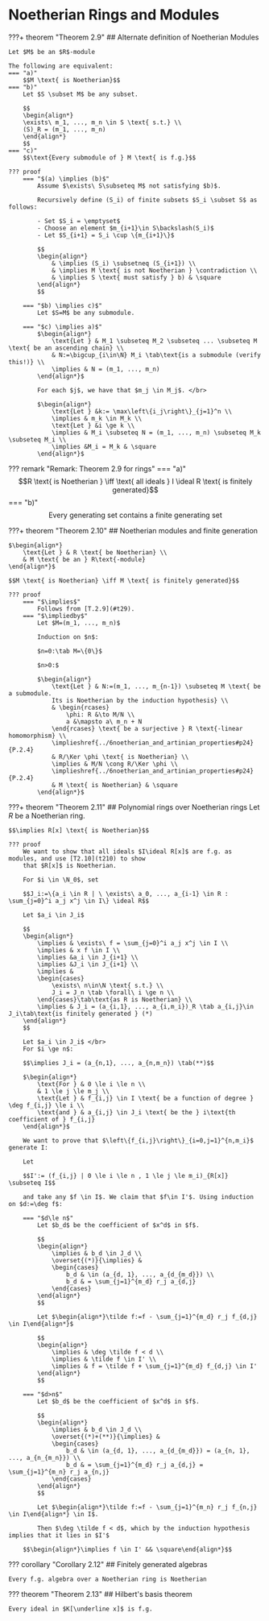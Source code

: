 # Noetherian Rings and Modules

???+ theorem "Theorem 2.9"
    ## Alternate definition of Noetherian Modules <a id="t29"></a>

    Let $M$ be an $R$-module

    The following are equivalent:
    === "a)"
        $$M \text{ is Noetherian}$$
    === "b)"
        Let $S \subset M$ be any subset.

        $$
        \begin{align*}
        \exists\ m_1, ..., m_n \in S \text{ s.t.} \\
        (S)_R = (m_1, ..., m_n)
        \end{align*}
        $$
    === "c)"
        $$\text{Every submodule of } M \text{ is f.g.}$$

    ??? proof
        === "$(a) \implies (b)$"
            Assume $\exists\ S\subseteq M$ not satisfying $b)$.
            
            Recursively define (S_i) of finite subsets $S_i \subset S$ as follows:
            
            - Set $S_i = \emptyset$
            - Choose an element $m_{i+1}\in S\backslash(S_i)$
            - Let $S_{i+1} = S_i \cup \{m_{i+1}\}$
            
            $$
            \begin{align*}
                & \implies (S_i) \subsetneq (S_{i+1}) \\
                & \implies M \text{ is not Noetherian } \contradiction \\
                & \implies S \text{ must satisfy } b) & \square
            \end{align*}
            $$
        
        === "$b) \implies c)$"
            Let $S=M$ be any submodule.
        
        === "$c) \implies a)$"
            $\begin{align*}
                \text{Let } & M_1 \subseteq M_2 \subseteq ... \subseteq M \text{ be an ascending chain} \\
                & N:=\bigcup_{i\in\N} M_i \tab\text{is a submodule (verify this!)} \\
                \implies & N = (m_1, ..., m_n)
            \end{align*}$
            
            For each $j$, we have that $m_j \in M_j$. </br>

            $\begin{align*}
                \text{Let } &k:= \max\left\{i_j\right\}_{j=1}^n \\
                \implies & m_k \in M_k \\
                \text{Let } &i \ge k \\
                \implies & M_i \subseteq N = (m_1, ..., m_n) \subseteq M_k \subseteq M_i \\
                \implies &M_i = M_k & \square
            \end{align*}$


??? remark "Remark: Theorem 2.9 for rings"
    === "a)"
        $$R \text{ is Noetherian } \iff \text{ all ideals } I \ideal R \text{ is finitely generated}$$
    === "b)"
        $$\text{Every generating set contains a finite generating set}$$


???+ theorem "Theorem 2.10"
    ## Noetherian modules and finite generation <a id="t210"></a>
    
    $\begin{align*}
        \text{Let } & R \text{ be Noetherian} \\
        & M \text{ be an } R\text{-module}
    \end{align*}$

    $$M \text{ is Noetherian} \iff M \text{ is finitely generated}$$

    ??? proof
        === "$\implies$"
            Follows from [T.2.9](#t29).
        === "$\impliedby$"
            Let $M=(m_1, ..., m_n)$

            Induction on $n$:
            
            $n=0:\tab M=\{0\}$

            $n>0:$
            
            $\begin{align*}
                \text{Let } & N:=(m_1, ..., m_{n-1}) \subseteq M \text{ be a submodule.
                Its is Noetherian by the induction hypothesis} \\
                & \begin{rcases}
                    \phi: R &\to M/N \\
                    a &\mapsto a\ m_n + N
                \end{rcases} \text{ be a surjective } R \text{-linear homomorphism} \\
                \implieshref{../6noetherian_and_artinian_properties#p24}{P.2.4}
                & R/\Ker \phi \text{ is Noetherian} \\
                \implies & M/N \cong R/\Ker \phi \\
                \implieshref{../6noetherian_and_artinian_properties#p24}{P.2.4}
                & M \text{ is Noetherian} & \square
            \end{align*}$


???+ theorem "Theorem 2.11"
    ## Polynomial rings over Noetherian rings
    Let $R$ be a Noetherian ring.

    $$\implies R[x] \text{ is Noetherian}$$

    ??? proof
        We want to show that all ideals $I\ideal R[x]$ are f.g. as modules, and use [T2.10](t210) to show
        that $R[x]$ is Noetherian.

        For $i \in \N_0$, set

        $$J_i:=\{a_i \in R | \ \exists\ a_0, ..., a_{i-1} \in R : \sum_{j=0}^i a_j x^j \in I\} \ideal R$$

        Let $a_i \in J_i$

        $$
        \begin{align*}
            \implies & \exists\ f = \sum_{j=0}^i a_j x^j \in I \\
            \implies & x f \in I \\
            \implies &a_i \in J_{i+1} \\
            \implies &J_i \in J_{i+1} \\
            \implies &
            \begin{cases}
                \exists\ n\in\N \text{ s.t.} \\
                J_i = J_n \tab \forall\ i \ge n \\
            \end{cases}\tab\text{as R is Noetherian} \\
            \implies & J_i = (a_{i,1}, ..., a_{i,m_i})_R \tab a_{i,j}\in J_i\tab\text{is finitely generated } (*)
        \end{align*}
        $$

        Let $a_i \in J_i$ </br>
        For $i \ge n$:
        
        $$\implies J_i = (a_{n,1}, ..., a_{n,m_n}) \tab(**)$$

        $\begin{align*}
            \text{For } & 0 \le i \le n \\
            & 1 \le j \le m_j \\
            \text{Let } & f_{i,j} \in I \text{ be a function of degree } \deg f_{i,j} \le i \\
            \text{and } & a_{i,j} \in J_i \text{ be the } i\text{th coefficient of } f_{i,j}
        \end{align*}$

        We want to prove that $\left\{f_{i,j}\right\}_{i=0,j=1}^{n,m_i}$ generate I:
        
        Let

        $$I':= (f_{i,j} | 0 \le i \le n , 1 \le j \le m_i)_{R[x]} \subseteq I$$

        and take any $f \in I$. We claim that $f\in I'$. Using induction on $d:=\deg f$:

        === "$d\le n$"
            Let $b_d$ be the coefficient of $x^d$ in $f$.

            $$
            \begin{align*}
                \implies & b_d \in J_d \\
                \overset{(*)}{\implies} &
                \begin{cases}
                    b_d & \in (a_{d, 1}, ..., a_{d_{m_d}}) \\
                    b_d & = \sum_{j=1}^{m_d} r_j a_{d,j}
                \end{cases}
            \end{align*}
            $$

            Let $\begin{align*}\tilde f:=f - \sum_{j=1}^{m_d} r_j f_{d,j} \in I\end{align*}$

            $$
            \begin{align*}
                \implies & \deg \tilde f < d \\
                \implies & \tilde f \in I' \\
                \implies & f = \tilde f + \sum_{j=1}^{m_d} f_{d,j} \in I'
            \end{align*}
            $$

        === "$d>n$"
            Let $b_d$ be the coefficient of $x^d$ in $f$.

            $$
            \begin{align*}
                \implies & b_d \in J_d \\
                \overset{(*)+(**)}{\implies} &
                \begin{cases}
                    b_d & \in (a_{d, 1}, ..., a_{d_{m_d}}) = (a_{n, 1}, ..., a_{n_{m_n}}) \\
                    b_d & = \sum_{j=1}^{m_d} r_j a_{d,j} = \sum_{j=1}^{m_n} r_j a_{n,j}
                \end{cases}
            \end{align*}
            $$

            Let $\begin{align*}\tilde f:=f - \sum_{j=1}^{m_n} r_j f_{n,j} \in I\end{align*} \in I$.

            Then $\deg \tilde f < d$, which by the induction hypothesis implies that it lies in $I'$

        $$\begin{align*}\implies f \in I' && \square\end{align*}$$


??? corollary "Corollary 2.12"
    ## Finitely generated algebras <a id="c212"></a>

    Every f.g. algebra over a Noetherian ring is Noetherian


??? theorem "Theorem 2.13"
    ## Hilbert's basis theorem <a id="t213"></a>

    Every ideal in $K[\underline x]$ is f.g.